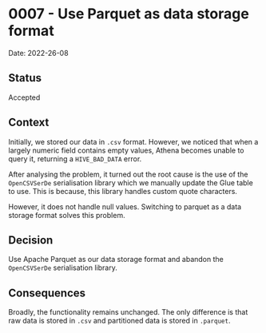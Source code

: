 # 0007 - Use Parquet as data storage format
Date: 2022-26-08

## Status
Accepted

## Context

Initially, we stored our data in `.csv` format. However, we noticed that when a largely numeric field contains empty values, Athena becomes unable to query it, returning a `HIVE_BAD_DATA` error.

After analysing the problem, it turned out the root cause is the use of the `OpenCSVSerDe` serialisation library which we manually update the Glue table to use. This is because, this library handles custom quote characters.

However, it does not handle null values. Switching to parquet as a data storage format solves this problem.

## Decision

Use Apache Parquet as our data storage format and abandon the `OpenCSVSerDe` serialisation library.

## Consequences

Broadly, the functionality remains unchanged. The only difference is that raw data is stored in `.csv` and partitioned data is stored in `.parquet`.
